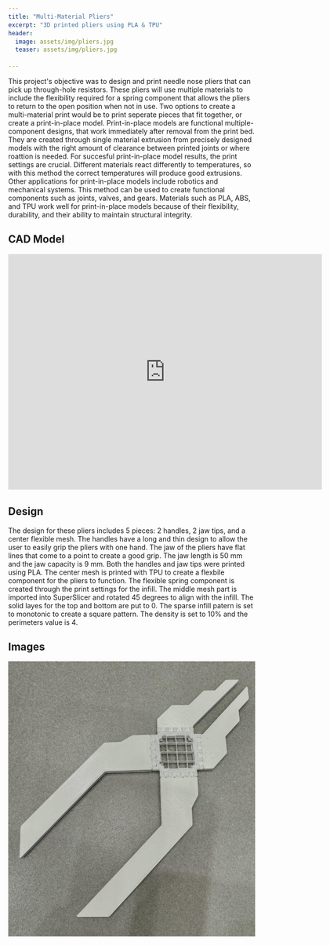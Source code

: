 ```yaml
---
title: "Multi-Material Pliers"
excerpt: "3D printed pliers using PLA & TPU"
header:
  image: assets/img/pliers.jpg
  teaser: assets/img/pliers.jpg

---
```

This project's objective was to design and print needle nose pliers that can pick up through-hole resistors. These pliers will use multiple materials to include the flexibility required for a spring component that allows the pliers to return to the open position when not in use. Two options to create a multi-material print would be to print seperate pieces that fit together, or create a print-in-place model. Print-in-place models are functional multiple-component designs, that work immediately after removal from the print bed. They are created through single material extrusion from precisely designed models with the right amount of clearance between printed joints or where roattion is needed. For succesful print-in-place model results, the print settings are crucial. Different materials react differently to temperatures, so with this method the correct temperatures will produce good extrusions. Other applications for print-in-place models include robotics and mechanical systems. This method can be used to create functional components such as joints, valves, and gears. Materials such as PLA, ABS, and TPU work well for print-in-place models because of their flexibility, durability, and their ability to maintain structural integrity. 

## CAD Model
<iframe src="https://vanderbilt643.autodesk360.com/shares/public/SH286ddQT78850c0d8a4acef8ae0f472e24b?mode=embed" width="640" height="480" allowfullscreen="true" webkitallowfullscreen="true" mozallowfullscreen="true"  frameborder="0"></iframe>

## Design
The design for these pliers includes 5 pieces: 2 handles, 2 jaw tips, and a center flexible mesh. The handles have a long and thin design to allow the user to easily grip the pliers with one hand. The jaw of the pliers have flat lines that come to a point to create a good grip. The jaw length is 50 mm and the jaw capacity is 9 mm. Both the handles and jaw tips were printed using PLA. The center mesh is printed with TPU to create a flexbile component for the pliers to function. The flexible spring component is created through the print settings for the infill. The middle mesh part is imported into SuperSlicer and rotated 45 degrees to align with the infill. The solid layes for the top and bottom are put to 0. The sparse infill patern is set to monotonic to create a square pattern. The density is set to 10% and the perimeters value is 4. 

## Images
![Plier picture](/assets/img/pliers.jpg)
